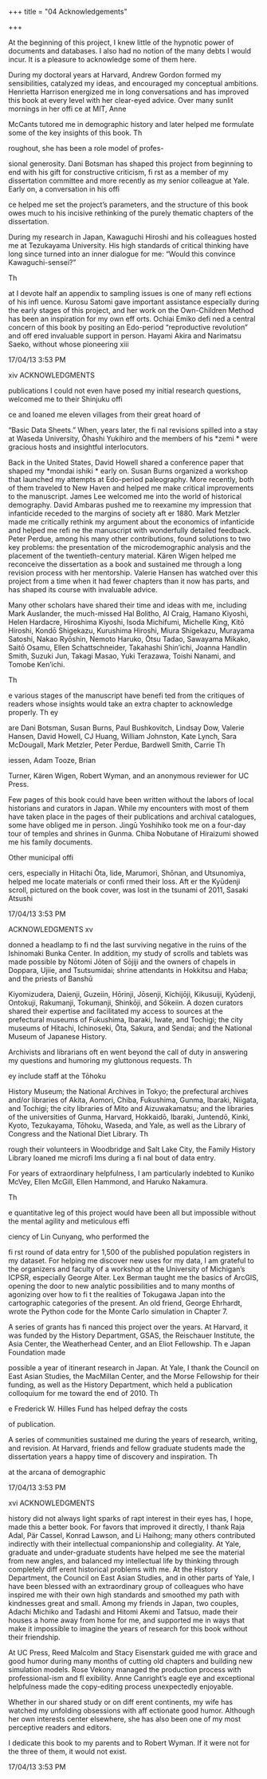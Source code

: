 +++
title = "04 Acknowledgements"

+++

At the beginning of this project, I knew little of the hypnotic power of documents and databases. I also had no notion of the many debts I would incur. It is a pleasure to acknowledge some of them here. 

During my doctoral years at Harvard, Andrew Gordon formed my sensibilities, catalyzed my ideas, and encouraged my conceptual ambitions. Henrietta Harrison energized me in long conversations and has improved this book at every level with her clear-eyed advice. Over many sunlit mornings in her offi ce at MIT, Anne 

McCants tutored me in demographic history and later helped me formulate some of the key insights of this book. Th

roughout, she has been a role model of profes-

sional generosity. Dani Botsman has shaped this project from beginning to end with his gift for constructive criticism, fi rst as a member of my dissertation committee and more recently as my senior colleague at Yale. Early on, a conversation in his offi

ce helped me set the project’s parameters, and the structure of this book owes much to his incisive rethinking of the purely thematic chapters of the dissertation. 

During my research in Japan, Kawaguchi Hiroshi and his colleagues hosted me at Tezukayama University. His high standards of critical thinking have long since turned into an inner dialogue for me: “Would this convince Kawaguchi-sensei?” 

Th

at I devote half an appendix to sampling issues is one of many refl ections of his infl uence. Kurosu Satomi gave important assistance especially during the early stages of this project, and her work on the Own-Children Method has been an inspiration for my own eff orts. Ochiai Emiko defi ned a central concern of this book by positing an Edo-period “reproductive revolution” and off ered invaluable support in person. Hayami Akira and Narimatsu Saeko, without whose pioneering xiii

 

17/04/13 3:53 PM

xiv ACKNOWLEDGMENTS

publications I could not even have posed my initial research questions, welcomed me to their Shinjuku offi

ce and loaned me eleven villages from their great hoard of 

“Basic Data Sheets.” When, years later, the fi nal revisions spilled into a stay at Waseda University, Ōhashi Yukihiro and the members of his *zemi * were gracious hosts and insightful interlocutors. 

Back in the United States, David Howell shared a conference paper that shaped my *mondai ishiki * early on. Susan Burns organized a workshop that launched my attempts at Edo-period paleography. More recently, both of them traveled to New Haven and helped me make critical improvements to the manuscript. James Lee welcomed me into the world of historical demography. David Ambaras pushed me to reexamine my impression that infanticide receded to the margins of society aft er 1880. Mark Metzler made me critically rethink my argument about the economics of infanticide and helped me refi ne the manuscript with wonderfully detailed feedback. Peter Perdue, among his many other contributions, found solutions to two key problems: the presentation of the microdemographic analysis and the placement of the twentieth-century material. Kären Wigen helped me reconceive the dissertation as a book and sustained me through a long revision process with her mentorship. Valerie Hansen has watched over this project from a time when it had fewer chapters than it now has parts, and has shaped its course with invaluable advice. 

Many other scholars have shared their time and ideas with me, including Mark Auslander, the much-missed Hal Bolitho, Al Craig, Hamano Kiyoshi, Helen Hardacre, Hiroshima Kiyoshi, Isoda Michifumi, Michelle King, Kitō Hiroshi, Kondō Shigekazu, Kurushima Hiroshi, Miura Shigekazu, Murayama Satoshi, Nakao Ryōshin, Nemoto Haruko, Ōtsu Tadao, Sawayama Mikako, Saitō Osamu, Ellen Schattschneider, Takahashi Shin’ichi, Joanna Handlin Smith, Suzuki Jun, Takagi Masao, Yuki Terazawa, Toishi Nanami, and Tomobe Ken’ichi. 

Th

e various stages of the manuscript have benefi ted from the critiques of readers whose insights would take an extra chapter to acknowledge properly. Th ey 

are Dani Botsman, Susan Burns, Paul Bushkovitch, Lindsay Dow, Valerie Hansen, David Howell, CJ Huang, William Johnston, Kate Lynch, Sara McDougall, Mark Metzler, Peter Perdue, Bardwell Smith, Carrie Th

iessen, Adam Tooze, Brian 

Turner, Kären Wigen, Robert Wyman, and an anonymous reviewer for UC Press. 

Few pages of this book could have been written without the labors of local historians and curators in Japan. While my encounters with most of them have taken place in the pages of their publications and archival catalogues, some have obliged me in person. Jingū Yoshihiko took me on a four-day tour of temples and shrines in Gunma. Chiba Nobutane of Hiraizumi showed me his family documents. 

Other municipal offi

cers, especially in Hitachi Ōta, Iide, Marumori, Shōnan, and Utsunomiya, helped me locate materials or confi rmed their loss. Aft er the Kyūdenji scroll, pictured on the book cover, was lost in the tsunami of 2011, Sasaki Atsushi  

17/04/13 3:53 PM

ACKNOWLEDGMENTS xv

donned a headlamp to fi nd the last surviving negative in the ruins of the Ishinomaki Bunka Center. In addition, my study of scrolls and tablets was made possible by Nōtomi Jōten of Sōjiji and the owners of chapels in Doppara, Ujiie, and Tsutsumidai; shrine attendants in Hokkitsu and Haba; and the priests of Banshū 

Kiyomizudera, Daienji, Guzeiin, Hōrinji, Jōsenji, Kichijōji, Kikusuiji, Kyūdenji, Ontokuji, Rakumanji, Tokumanji, Shinkōji, and Sōkeiin. A dozen curators shared their expertise and facilitated my access to sources at the prefectural museums of Fukushima, Ibaraki, Iwate, and Tochigi; the city museums of Hitachi, Ichinoseki, Ōta, Sakura, and Sendai; and the National Museum of Japanese History. 

Archivists and librarians oft en went beyond the call of duty in answering my questions and humoring my gluttonous requests. Th

ey include staff at the Tōhoku 

History Museum; the National Archives in Tokyo; the prefectural archives and/or libraries of Akita, Aomori, Chiba, Fukushima, Gunma, Ibaraki, Niigata, and Tochigi; the city libraries of Mito and Aizuwakamatsu; and the libraries of the universities of Gunma, Harvard, Hokkaidō, Ibaraki, Juntendō, Kinki, Kyoto, Tezukayama, Tōhoku, Waseda, and Yale, as well as the Library of Congress and the National Diet Library. Th

rough their volunteers in Woodbridge and Salt Lake City, the Family History Library loaned me microfi lms during a fi nal bout of data entry. 

For years of extraordinary helpfulness, I am particularly indebted to Kuniko McVey, Ellen McGill, Ellen Hammond, and Haruko Nakamura. 

Th

e quantitative leg of this project would have been all but impossible without the mental agility and meticulous effi

ciency of Lin Cunyang, who performed the 

fi rst round of data entry for 1,500 of the published population registers in my dataset. For helping me discover new uses for my data, I am grateful to the organizers and faculty of a workshop at the University of Michigan’s ICPSR, especially George Alter. Lex Berman taught me the basics of ArcGIS, opening the door to new analytic possibilities and to many months of agonizing over how to fi t the realities of Tokugawa Japan into the cartographic categories of the present. An old friend, George Ehrhardt, wrote the Python code for the Monte Carlo simulation in Chapter 7. 

A series of grants has fi nanced this project over the years. At Harvard, it was funded by the History Department, GSAS, the Reischauer Institute, the Asia Center, the Weatherhead Center, and an Eliot Fellowship. Th e Japan Foundation made 

possible a year of itinerant research in Japan. At Yale, I thank the Council on East Asian Studies, the MacMillan Center, and the Morse Fellowship for their funding, as well as the History Department, which held a publication colloquium for me toward the end of 2010. Th

e Frederick W. Hilles Fund has helped defray the costs 

of publication. 

A series of communities sustained me during the years of research, writing, and revision. At Harvard, friends and fellow graduate students made the dissertation years a happy time of discovery and inspiration. Th

at the arcana of demographic 

 

17/04/13 3:53 PM

xvi ACKNOWLEDGMENTS

history did not always light sparks of rapt interest in their eyes has, I hope, made this a better book. For favors that improved it directly, I thank Raja Adal, Pär Cassel, Konrad Lawson, and Li Haihong; many others contributed indirectly with their intellectual companionship and collegiality. At Yale, graduate and under-graduate students have helped me see the material from new angles, and balanced my intellectual life by thinking through completely diff erent historical problems with me. At the History Department, the Council on East Asian Studies, and in other parts of Yale, I have been blessed with an extraordinary group of colleagues who have inspired me with their own high standards and smoothed my path with kindnesses great and small. Among my friends in Japan, two couples, Adachi Michiko and Tadashi and Hitomi Akemi and Tatsuo, made their houses a home away from home for me, and supported me in ways that make it impossible to imagine the years of research for this book without their friendship. 

At UC Press, Reed Malcolm and Stacy Eisenstark guided me with grace and good humor during many months of cutting old chapters and building new simulation models. Rose Vekony managed the production process with professional-ism and fl exibility. Anne Canright’s eagle eye and exceptional helpfulness made the copy-editing process unexpectedly enjoyable. 

Whether in our shared study or on diff erent continents, my wife has watched my unfolding obsessions with aff ectionate good humor. Although her own interests center elsewhere, she has also been one of my most perceptive readers and editors. 

I dedicate this book to my parents and to Robert Wyman. If it were not for the three of them, it would not exist. 

 

17/04/13 3:53 PM

